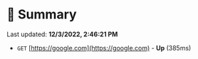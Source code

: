 # 📖 Summary
Last updated: **12/3/2022, 2:46:21 PM**

- `GET` [https://google.com](https://google.com) - **Up** (385ms)
